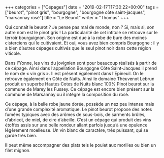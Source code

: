 +++
categories = ["Cépages"]
date = "2019-02-17T17:30:22+00:00"
tags = ["beurot", "pinot gris", "bourgogne", "bourgogne côte saint-jacques", "marsannay rosé"]
title = "Le Beurot"
writer = "Thomas"
+++

Qui connaît le beurot ?
Je pense pas mal de monde, non ? Si, mais si, son autre nom est le pinot gris !
La particularité de cet intitulé se retrouve sur le terroir bourguignon. Son origine est due à la robe de bure des moines cisterciens qui le cultivaient. Et oui, vous avez bien compris Bourgogne : il y a bien d’autres cépages cultivés que le seul pinot noir dans cette région viticole.

Dans l’Yonne, les vins du jovignien sont pour beaucoup réalisés à partir de ce cépage. Ainsi dans l’appellation Bourgogne Côte Saint-Jacques il prend le nom de « vin gris ». Il est présent également dans l’Epineuil.
On le retrouve également en Côte de Nuits. Ainsi le domaine Theuvenot Lebrun produit un superbe Hautes Cotes de Nuits blanc  100% Pinot beurot  sur la commune de Marey les Fussey. Ce cépage est encore bien présent sur la commune de Marsannay ou il intègre la composition du rosé.  

Ce cépage, à la belle robe jaune dorée, possède un nez peu intense mais d’une grande complexité aromatique. Le pinot beurot propose des notes fumées typiques avec des arômes de sous-bois, de sarments brûlés, d’abricot, de miel, de cire d’abeille. C’est un cépage qui produit des vins étoffés assis sur une belle rondeur allant parfois jusqu’à une opulence légèrement moelleuse. Un vin blanc de caractère, très puissant, qui se garde très bien.  

Il peut même accompagner des plats tels le poulet aux morilles ou bien un filet mignon.